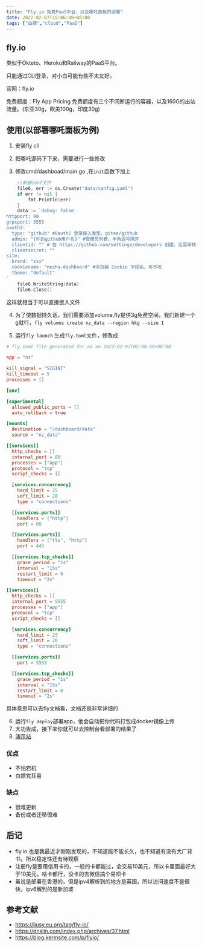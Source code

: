 ```yaml
---
title: "Fly.io 免费PaaS平台，以及哪吒面板的部署"
date: 2022-02-07T15:06:48+08:00
tags: ["白嫖","cloud","PaaS"]
---
```


## fly.io

类似于Okteto、Heroku和Railway的PaaS平台。

只能通过CLI登录，对小白可能有些不太友好。

官网：fly.io

免费额度：Fly App Pricing 免费额度有三个不间断运行的容器，以及160G的出站流量。(东亚30g，欧美100g，印度30g)


## 使用(以部署哪吒面板为例)
1. 安装fly cli  

2. 把哪吒源码下下来，需要进行一些修改

3. 修改cmd/dashboad/main.go ,在`init`函数下加上
```go
	//新建conf文件
	file6, err := os.Create("data/config.yaml")
	if err != nil {
		fmt.Println(err)
	}
	data := `debug: false
httpport: 80
grpcport: 5555
oauth2:
  type: "github" #Oauth2 登录接入类型，gitee/github
  admin: "{你的github用户名}" #管理员列表，半角逗号隔开
  clientid: "" # 在 https://github.com/settings/developers 创建，无需审核 Callback 填 http(s)://域名或IP/oauth2/callback
  clientsecret: ""
site:
  brand: "xxx"
  cookiename: "nezha-dashboard" #浏览器 Cookie 字段名，可不改
  theme: "default"
`
	file6.WriteString(data)
	file6.Close()
```
这样就相当于可以直接嵌入文件

4. 为了使数据持久话，我们需要添加volume,fly提供3g免费空间，我们新建一个g就行，`fly volumes create nz_data --region hkg --size 1`


5. 运行`fly launch` 生成`fly.toml`文件，修改成
```toml
# fly.toml file generated for nz on 2022-02-07T02:08:50+08:00

app = "nz"

kill_signal = "SIGINT"
kill_timeout = 5
processes = []

[env]

[experimental]
  allowed_public_ports = []
  auto_rollback = true

[mounts]
  destination = "/dashboard/data"
  source = "nz_data"

[[services]]
  http_checks = []
  internal_port = 80
  processes = ["app"]
  protocol = "tcp"
  script_checks = []

  [services.concurrency]
    hard_limit = 25
    soft_limit = 20
    type = "connections"

  [[services.ports]]
    handlers = ["http"]
    port = 80

  [[services.ports]]
    handlers = ["tls", "http"]
    port = 443

  [[services.tcp_checks]]
    grace_period = "1s"
    interval = "15s"
    restart_limit = 0
    timeout = "2s"

[[services]]
  http_checks = []
  internal_port = 5555
  processes = ["app"]
  protocol = "tcp"
  script_checks = []

  [services.concurrency]
    hard_limit = 25
    soft_limit = 20
    type = "connections"

  [[services.ports]]
    port = 5555

  [[services.tcp_checks]]
    grace_period = "1s"
    interval = "15s"
    restart_limit = 0
    timeout = "2s"
```
具体意思可以去fly文档看，文档还是非常详细的

6. 运行`fly deploy`部署app，他会自动把你代码打包成docker镜像上传
7. 大功告成，接下来你就可以去控制台看部署的结果了
8. [演示站](http://nz.fakev.cn)



### 优点
+ 不怕宕机
+ 白嫖党狂喜

### 缺点
+ 很难更新
+ 备份或者迁移很难

## 后记
+ fly.io 也是我最近才刚刚发现的，不知道能不能长久，也不知道有没有大厂背书。所以稳定性还有待观察  
+ 注册fly是要用信用卡的，一般的卡都能过，会交易10美元，所以卡里面最好大于10美元，啥卡都行，没卡的去微信搞个易呗卡
+ 虽说是部署在香港的，但是ipv4解析到的地方是英国，所以访问速度不是很快，ipv6解到的是新加坡

## 参考文献
+ https://liusy.eu.org/tag/fly-io/
+ https://dnslin.com/index.php/archives/37.html
+ https://blog.kermsite.com/p/flyio/